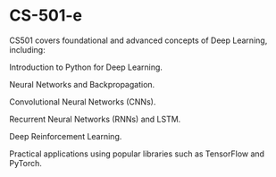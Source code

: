 # CS-501-e
CS501 covers foundational and advanced concepts of Deep Learning, including:

Introduction to Python for Deep Learning.

Neural Networks and Backpropagation.

Convolutional Neural Networks (CNNs).

Recurrent Neural Networks (RNNs) and LSTM.

Deep Reinforcement Learning.

Practical applications using popular libraries such as TensorFlow and PyTorch.
